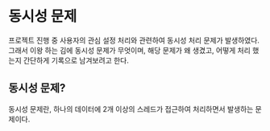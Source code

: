 # 동시성 문제

프로젝트 진행 중 사용자의 관심 설정 처리와 관련하여 동시성 처리 문제가 발생하였다. 그래서 이왕 하는 김에 동시성 문제가 무엇이며,
해당 문제가 왜 생겼고, 어떻게 처리 했는지 간단하게 기록으로 남겨보려고 한다.

## 동시성 문제?
동시성 문제란, 하나의 데이터에 2개 이상의 스레드가 접근하여 처리하면서 발생하는 문제이다.
